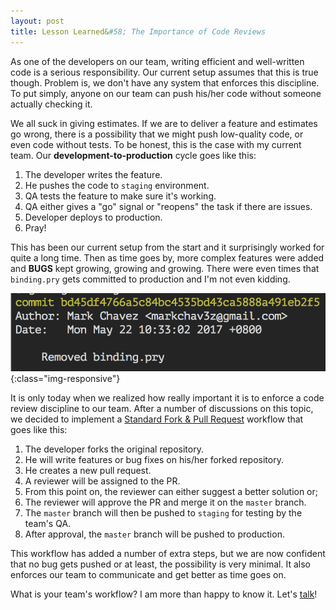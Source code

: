 ```yaml
---
layout: post
title: Lesson Learned&#58; The Importance of Code Reviews
---
```


As one of the developers on our team, writing efficient and well-written code is a serious responsibility. Our current setup assumes that this is true though. Problem is, we don't have any system that enforces this discipline. To put simply, anyone on our team can push his/her code without someone actually checking it.

We all suck in giving estimates. If we are to deliver a feature and estimates go wrong, there is a possibility that we might push low-quality code, or even code without tests. To be honest, this is the case with my current team. Our **development-to-production**
cycle goes like this:

1. The developer writes the feature.
2. He pushes the code to `staging` environment.
3. QA tests the feature to make sure it's working.
4. QA either gives a "go" signal or "reopens" the task if there are issues.
5. Developer deploys to production.
6. Pray!

This has been our current setup from the start and it surprisingly worked for quite a long time. Then as time goes by, more complex features were added and **BUGS** kept growing, growing and growing. There were even times that `binding.pry` gets committed to production and I'm not even kidding.

![image-title-here](/public/importance-of-code-review.png){:class="img-responsive"}

It is only today when we realized how really important it is to enforce a code review discipline to our team. After a number of
discussions on this topic, we decided to implement a <a href="https://gist.github.com/Chaser324/ce0505fbed06b947d962">Standard Fork & Pull Request</a> workflow that goes like this:

1. The developer forks the original repository.
2. He will write features or bug fixes on his/her forked repository.
3. He creates a new pull request.
4. A reviewer will be assigned to the PR.
5. From this point on, the reviewer can either suggest a better solution or;
6. The reviewer will approve the PR and merge it on the `master` branch.
7. The `master` branch will then be pushed to `staging` for testing by the team's QA.
8. After approval, the `master` branch will be pushed to production.

This workflow has added a number of extra steps, but we are now confident that no bug gets pushed or at least, the possibility is very minimal. It also enforces our team to communicate and get better as time goes on.

What is your team's workflow? I am more than happy to know it. Let's <a href="mailto:{{site.email}}">talk</a>!
